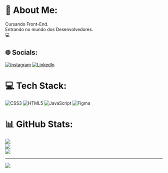 # 💫 About Me:
Cursando Front-End.<br>Entrando no mundo dos Desenvolvedores.<br>💻


## 🌐 Socials:
[![Instagram](https://img.shields.io/badge/Instagram-%23E4405F.svg?logo=Instagram&logoColor=white)](https://www.instagram.com/fabiio_olliveira/) [![LinkedIn](https://img.shields.io/badge/LinkedIn-%230077B5.svg?logo=linkedin&logoColor=white)](www.linkedin.com/in/fabiobarbosa2022devs) 

# 💻 Tech Stack:
![CSS3](https://img.shields.io/badge/css3-%231572B6.svg?style=for-the-badge&logo=css3&logoColor=white) ![HTML5](https://img.shields.io/badge/html5-%23E34F26.svg?style=for-the-badge&logo=html5&logoColor=white) ![JavaScript](https://img.shields.io/badge/javascript-%23323330.svg?style=for-the-badge&logo=javascript&logoColor=%23F7DF1E) 	![Figma](https://img.shields.io/badge/figma-%23F24E1E.svg?style=for-the-badge&logo=figma&logoColor=white)
# 📊 GitHub Stats:
![](https://github-readme-stats.vercel.app/api?username=devsfabio&theme=gotham&hide_border=false&include_all_commits=true&count_private=true)<br/>
![](https://github-readme-streak-stats.herokuapp.com/?user=devsfabio&theme=gotham&hide_border=false)<br/>
![](https://github-readme-stats.vercel.app/api/top-langs/?username=devsfabio&theme=gotham&hide_border=false&include_all_commits=true&count_private=true&layout=compact)

---
[![](https://visitcount.itsvg.in/api?id=devsfabio&icon=0&color=0)](https://visitcount.itsvg.in)

<!-- Proudly created with GPRM ( https://gprm.itsvg.in ) -->
